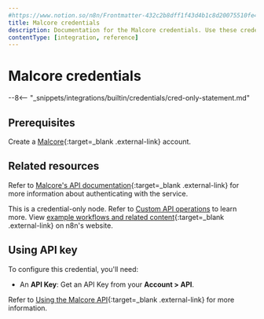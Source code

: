 ```yaml
---
#https://www.notion.so/n8n/Frontmatter-432c2b8dff1f43d4b1c8d20075510fe4
title: Malcore credentials
description: Documentation for the Malcore credentials. Use these credentials to authenticate Malcore in n8n, a workflow automation platform.
contentType: [integration, reference]
---
```

# Malcore credentials

--8<-- "_snippets/integrations/builtin/credentials/cred-only-statement.md"

## Prerequisites

Create a [Malcore](https://app.malcore.io/register){:target=_blank .external-link} account.

## Related resources

Refer to [Malcore's API documentation](https://malcore.readme.io/reference/){:target=_blank .external-link} for more information about authenticating with the service.

This is a credential-only node. Refer to [Custom API operations](/integrations/custom-operations.md) to learn more. View [example workflows and related content](https://n8n.io/integrations/malcore/){:target=_blank .external-link} on n8n's website.


## Using API key

To configure this credential, you'll need:

- An **API Key**: Get an API Key from your **Account > API**.

Refer to [Using the Malcore API](https://support.malcore.io/hc/en-au/articles/17711707070617-Using-the-Malcore-API){:target=_blank .external-link} for more information.
